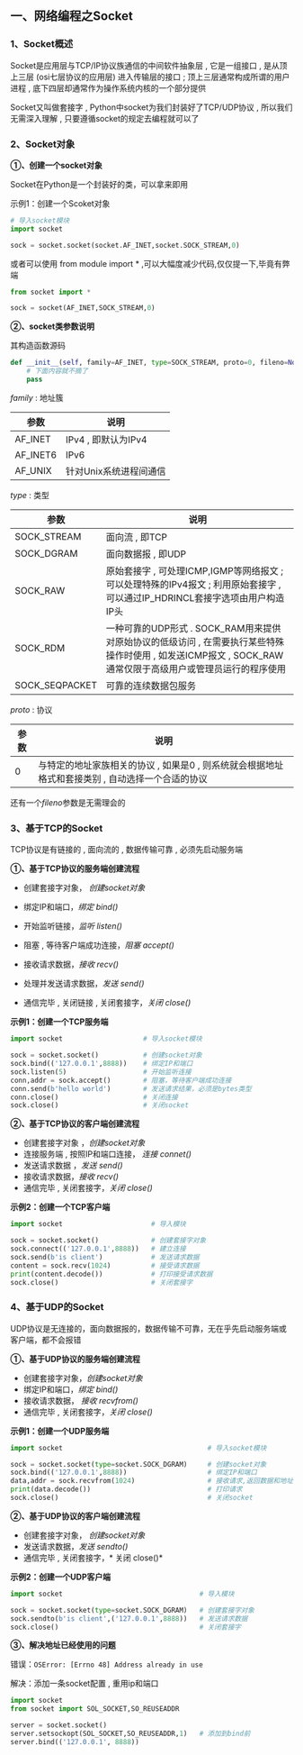 ## 一、网络编程之Socket

### 1、Socket概述

Socket是应用层与TCP/IP协议族通信的中间软件抽象层 , 它是一组接口 , 是从顶上三层 (osi七层协议的应用层) 进入传输层的接口 ; 顶上三层通常构成所谓的用户进程 , 底下四层却通常作为操作系统内核的一个部分提供

Socket又叫做套接字 , Python中socket为我们封装好了TCP/UDP协议 , 所以我们无需深入理解 , 只要遵循socket的规定去编程就可以了

### 2、Socket对象

**①、创建一个socket对象**

Socket在Python是一个封装好的类，可以拿来即用

示例1：创建一个Scoket对象

```python
# 导入socket模块
import socket

sock = socket.socket(socket.AF_INET,socket.SOCK_STREAM,0)
```
或者可以使用 from module import * ,可以大幅度减少代码,仅仅提一下,毕竟有弊端
```python
from socket import *

sock = socket(AF_INET,SOCK_STREAM,0)
```

**②、socket类参数说明**

其构造函数源码

```python
def __init__(self, family=AF_INET, type=SOCK_STREAM, proto=0, fileno=None):
    # 下面内容就不摘了
    pass
```

*family* : 地址簇

| 参数     | 说明                   |
| -------- | ---------------------- |
| AF_INET  | IPv4 , 即默认为IPv4    |
| AF_INET6 | IPv6                   |
| AF_UNIX  | 针对Unix系统进程间通信 |

*type* : 类型

| 参数           | 说明                                                         |
| -------------- | ------------------------------------------------------------ |
| SOCK_STREAM    | 面向流 , 即TCP                                               |
| SOCK_DGRAM     | 面向数据报 , 即UDP                                           |
| SOCK_RAW       | 原始套接字 , 可处理ICMP,IGMP等网络报文 ; 可以处理特殊的IPv4报文 ; 利用原始套接字 , 可以通过IP_HDRINCL套接字选项由用户构造IP头 |
| SOCK_RDM       | 一种可靠的UDP形式 . SOCK_RAM用来提供对原始协议的低级访问 , 在需要执行某些特殊操作时使用 , 如发送ICMP报文 , SOCK_RAW通常仅限于高级用户或管理员运行的程序使用 |
| SOCK_SEQPACKET | 可靠的连续数据包服务                                         |

*proto* : 协议

| 参数 | 说明                                                         |
| ---- | ------------------------------------------------------------ |
| 0    | 与特定的地址家族相关的协议 , 如果是0 , 则系统就会根据地址格式和套接类别 , 自动选择一个合适的协议 |

还有一个*fileno*参数是无需理会的

### 3、基于TCP的Socket

TCP协议是有链接的 , 面向流的 , 数据传输可靠 , 必须先启动服务端

**①、基于TCP协议的服务端创建流程**

- 创建套接字对象， *创建socket对象* 
- 绑定IP和端口，*绑定 bind()* 
- 开始监听链接，*监听 listen()* 

- 阻塞 , 等待客户端成功连接，*阻塞 accept()* 

- 接收请求数据，*接收 recv()* 

- 处理并发送请求数据，*发送 send()* 

- 通信完毕 , 关闭链接 , 关闭套接字，*关闭 close()*                    

**示例1：创建一个TCP服务端**

```python
import socket                    # 导入socket模块

sock = socket.socket()           # 创建socket对象
sock.bind(('127.0.0.1',8888))    # 绑定IP和端口
sock.listen(5)                   # 开始监听连接
conn,addr = sock.accept()        # 阻塞，等待客户端成功连接
conn.send(b'hello world')        # 发送请求结果，必须是bytes类型
conn.close()                     # 关闭连接
sock.close()                     # 关闭socket
```

**②、基于TCP协议的客户端创建流程**

- 创建套接字对象 ，*创建socket对象* 
- 连接服务端 , 按照IP和端口连接， *连接 connet()* 
- 发送请求数据 ，*发送 send()* 
- 接收请求数据，*接收 recv()* 
- 通信完毕 , 关闭套接字，*关闭 close()*

**示例2：创建一个TCP客户端**

```python
import socket                      # 导入模块

sock = socket.socket()             # 创建套接字对象
sock.connect(('127.0.0.1',8888))   # 建立连接
sock.send(b'is client')            # 发送请求数据
content = sock.recv(1024)          # 接受请求数据
print(content.decode())            # 打印接受请求数据
sock.close()                       # 关闭套接字
```


### 4、基于UDP的Socket

UDP协议是无连接的，面向数据报的，数据传输不可靠，无在乎先启动服务端或客户端，都不会报错

**①、基于UDP协议的服务端创建流程**

- 创建套接字对象，*创建socket对象* 
- 绑定IP和端口，*绑定 bind()* 
- 接收请求数据， *接收 recvfrom()* 
- 通信完毕 , 关闭套接字，*关闭 close()*                    

**示例1：创建一个UDP服务端**
```python
import socket                                    # 导入socket模块

sock = socket.socket(type=socket.SOCK_DGRAM)     # 创建socket对象
sock.bind(('127.0.0.1',8888))                    # 绑定IP和端口
data,addr = sock.recvfrom(1024)                  # 接收请求,返回数据和地址
print(data.decode())                             # 打印请求
sock.close()                                     # 关闭socket
```


**②、基于UDP协议的客户端创建流程**

- 创建套接字对象， *创建socket对象*
- 发送请求数据，*发送 sendto()*
- 通信完毕 , 关闭套接字，* 关闭 close()*

**示例2：创建一个UDP客户端**

```python
import socket                                  # 导入模块

sock = socket.socket(type=socket.SOCK_DGRAM)   # 创建套接字对象
sock.sendto(b'is client',('127.0.0.1',8888))   # 发送请求数据
sock.close()                                   # 关闭套接字
```

**③、解决地址已经使用的问题**

错误：``OSError: [Errno 48] Address already in use``

解决：添加一条socket配置 , 重用ip和端口

```python
import socket
from socket import SOL_SOCKET,SO_REUSEADDR

server = socket.socket()
server.setsockopt(SOL_SOCKET,SO_REUSEADDR,1)   # 添加到bind前
server.bind(('127.0.0.1', 8888))
```

